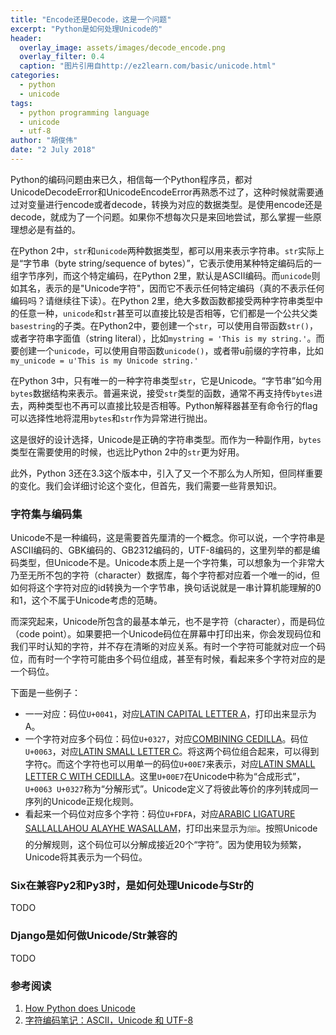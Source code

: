 ```yaml
---
title: "Encode还是Decode，这是一个问题"
excerpt: "Python是如何处理Unicode的"
header:
  overlay_image: assets/images/decode_encode.png
  overlay_filter: 0.4
  caption: "图片引用自http://ez2learn.com/basic/unicode.html"
categories:
  - python
  - unicode
tags:
  - python programming language
  - unicode
  - utf-8
author: "胡俊伟"
date: "2 July 2018"
---
```


Python的编码问题由来已久，相信每一个Python程序员，都对UnicodeDecodeError和UnicodeEncodeError再熟悉不过了，这种时候就需要通过对变量进行encode或者decode，转换为对应的数据类型。是使用encode还是decode，就成为了一个问题。如果你不想每次只是来回地尝试，那么掌握一些原理想必是有益的。
 
在Python 2中，`str`和`unicode`两种数据类型，都可以用来表示字符串。`str`实际上是“字节串（byte string/sequence of bytes）”，它表示使用某种特定编码后的一组字节序列，而这个特定编码，在Python 2里，默认是ASCII编码。而`unicode`则如其名，表示的是"Unicode字符"，因而它不表示任何特定编码（真的不表示任何编码吗？请继续往下读）。在Python 2里，绝大多数函数都接受两种字符串类型中的任意一种，`unicode`和`str`甚至可以直接比较是否相等，它们都是一个公共父类`basestring`的子类。在Python2中，要创建一个`str`，可以使用自带函数`str()`，或者字符串字面值（string literal），比如`mystring = 'This is my string.'`。而要创建一个`unicode`，可以使用自带函数`unicode()`，或者带u前缀的字符串，比如`my_unicode = u'This is my Unicode string.'`
 
在Python 3中，只有唯一的一种字符串类型`str`，它是Unicode。“字节串”如今用`bytes`数据结构来表示。普遍来说，接受`str`类型的函数，通常不再支持传`bytes`进去，两种类型也不再可以直接比较是否相等。Python解释器甚至有命令行的flag可以选择性地将混用`bytes`和`str`作为异常进行抛出。
 
这是很好的设计选择，Unicode是正确的字符串类型。而作为一种副作用，`bytes`类型在需要使用的时候，也远比Python 2中的`str`更为好用。
 
此外，Python 3还在3.3这个版本中，引入了又一个不那么为人所知，但同样重要的变化。我们会详细讨论这个变化，但首先，我们需要一些背景知识。

### 字符集与编码集

Unicode不是一种编码，这是需要首先厘清的一个概念。你可以说，一个字符串是ASCII编码的、GBK编码的、GB2312编码的，UTF-8编码的，这里列举的都是编码类型，但Unicode不是。Unicode本质上是一个字符集，可以想象为一个非常大乃至无所不包的字符（character）数据库，每个字符都对应着一个唯一的id，但如何将这个字符对应的id转换为一个字节串，换句话说就是一串计算机能理解的0和1，这个不属于Unicode考虑的范畴。

而深究起来，Unicode所包含的最基本单元，也不是字符（character），而是码位（code point）。如果要把一个Unicode码位在屏幕中打印出来，你会发现码位和我们平时认知的字符，并不存在清晰的对应关系。有时一个字符可能就对应一个码位，而有时一个字符可能由多个码位组成，甚至有时候，看起来多个字符对应的是一个码位。

下面是一些例子：
- 一一对应：码位`U+0041`，对应[LATIN CAPITAL LETTER A](http://www.fileformat.info/info/unicode/char/0041/index.htm)，打印出来显示为A。
- 一个字符对应多个码位：码位`U+0327`，对应[COMBINING CEDILLA](http://www.fileformat.info/info/unicode/char/0327/index.htm)。码位`U+0063`，对应[LATIN SMALL LETTER C](http://www.fileformat.info/info/unicode/char/0063/index.htm)。将这两个码位组合起来，可以得到字符ç。而这个字符也可以用单一的码位`U+00E7`来表示，对应[LATIN SMALL LETTER C WITH CEDILLA](http://www.fileformat.info/info/unicode/char/00e7/index.htm)。这里`U+00E7`在Unicode中称为“合成形式”，`U+0063 U+0327`称为“分解形式”。Unicode定义了将彼此等价的序列转成同一序列的Unicode正规化规则。
- 看起来一个码位对应多个字符：码位`U+FDFA`，对应[ARABIC LIGATURE SALLALLAHOU ALAYHE WASALLAM](http://www.fileformat.info/info/unicode/char/fdfa/index.htm)，打印出来显示为ﷺ。按照Unicode的分解规则，这个码位可以分解成接近20个“字符”。因为使用较为频繁，Unicode将其表示为一个码位。

### Six在兼容Py2和Py3时，是如何处理Unicode与Str的

TODO

### Django是如何做Unicode/Str兼容的

TODO

### 参考阅读

1. [How Python does Unicode](https://www.b-list.org/weblog/2017/sep/05/how-python-does-unicode/)
2. [字符编码笔记：ASCII，Unicode 和 UTF-8](http://www.ruanyifeng.com/blog/2007/10/ascii_unicode_and_utf-8.html)
